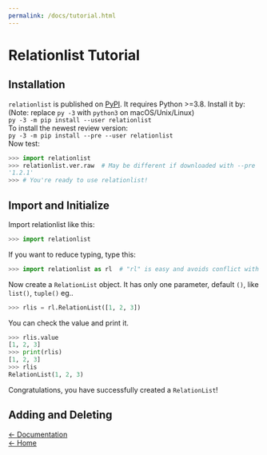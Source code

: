 ```yaml
---
permalink: /docs/tutorial.html
---
```

# Relationlist Tutorial
  
## <a id="install">Installation</a>
``relationlist`` is published on [PyPI](https://pypi.org/project/relationlist/). It requires Python >=3.8. Install it by:   
(Note: replace ``py -3`` with ``python3`` on macOS/Unix/Linux)  
``py -3 -m pip install --user relationlist``  
To install the newest review version:  
``py -3 -m pip install --pre --user relationlist``  
Now test:
```python
>>> import relationlist
>>> relationlist.ver.raw  # May be different if downloaded with --pre
'1.2.1'
>>> # You're ready to use relationlist!
```
## <a id="impinit">Import and Initialize</a>
Import relationlist like this:
```python
>>> import relationlist
```
If you want to reduce typing, type this:
```python
>>> import relationlist as rl  # "rl" is easy and avoids conflict with "import random as r"
```
Now create a ``RelationList`` object. It has only one parameter, default ``()``, like ``list()``, ``tuple()`` eg..
```python
>>> rlis = rl.RelationList([1, 2, 3])
```
You can check the value and print it.
```python
>>> rlis.value
[1, 2, 3]
>>> print(rlis)
[1, 2, 3]
>>> rlis
RelationList(1, 2, 3)
```
Congratulations, you have successfully created a ``RelationList``!
## <a id="adddelete">Adding and Deleting</a>
  
<!--[&emsp;&nbsp;API Reference →](apiref.html)  -->
[← Documentation](index.html)  
[← Home](/)
